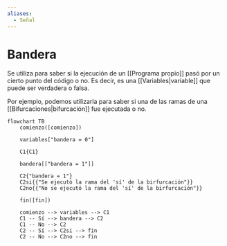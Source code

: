 ```yaml
---
aliases:
  - Señal
---
```


# Bandera

Se utiliza para saber si la ejecución de un [[Programa propio]] pasó por un cierto punto del código o no. Es decir, es una [[Variables|variable]] que puede ser verdadera o falsa.

Por ejemplo, podemos utilizarla para saber si una de las ramas de una [[Bifurcaciones|bifurcación]] fue ejecutada o no.

```mermaid
flowchart TB
	comienzo([comienzo])
    
	variables["bandera = 0"]
    
    C1{C1}
    
	bandera[["bandera = 1"]]

    C2{"bandera = 1"}
    C2si{{"Se ejecutó la rama del 'sí' de la birfurcación"}}
    C2no{{"No se ejecutó la rama del 'sí' de la birfurcación"}}

	fin([fin])
    
	comienzo --> variables --> C1
	C1 -- Sí --> bandera --> C2
	C1 -- No --> C2
	C2 -- Sí --> C2si --> fin
	C2 -- No --> C2no --> fin
```
